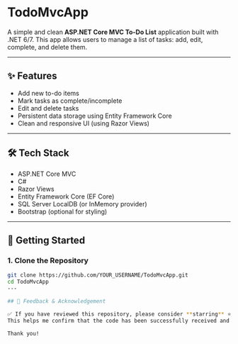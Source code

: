 ﻿# TodoMvcApp

A simple and clean **ASP.NET Core MVC To-Do List** application built with .NET 6/7. This app allows users to manage a list of tasks: add, edit, complete, and delete them.

---

## ✨ Features

- Add new to-do items
- Mark tasks as complete/incomplete
- Edit and delete tasks
- Persistent data storage using Entity Framework Core
- Clean and responsive UI (using Razor Views)

---

## 🛠️ Tech Stack

- ASP.NET Core MVC
- C#
- Razor Views
- Entity Framework Core (EF Core)
- SQL Server LocalDB (or InMemory provider)
- Bootstrap (optional for styling)

---

## 🚀 Getting Started

### 1. Clone the Repository

```bash
git clone https://github.com/YOUR_USERNAME/TodoMvcApp.git
cd TodoMvcApp
---

## 👀 Feedback & Acknowledgement

✅ If you have reviewed this repository, please consider **starring** ⭐ it or leaving a comment.  
This helps me confirm that the code has been successfully received and reviewed.

Thank you!
